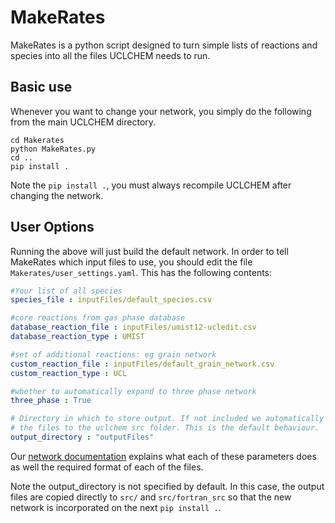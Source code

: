 # MakeRates

MakeRates is a python script designed to turn simple lists of reactions and species into all the files UCLCHEM needs to run.

## Basic use
Whenever you want to change your network, you simply do the following from the main UCLCHEM directory.

```
cd Makerates
python MakeRates.py
cd ..
pip install .
```

Note the `pip install .`, you must always recompile UCLCHEM after changing the network. 

## User Options
Running the above will just build the default network. In order to tell MakeRates which input files to use, you should edit the file `Makerates/user_settings.yaml`. This has the following contents:

```yaml
#Your list of all species
species_file : inputFiles/default_species.csv

#core reactions from gas phase database
database_reaction_file : inputFiles/umist12-ucledit.csv
database_reaction_type : UMIST

#set of additional reactions: eg grain network
custom_reaction_file : inputFiles/default_grain_network.csv
custom_reaction_type : UCL

#whether to automatically expand to three phase network
three_phase : True

# Directory in which to store output. If not included we automatically move
# the files to the uclchem src folder. This is the default behaviour.
output_directory : "outputFiles"
```

Our [network documentation](https://uclchem.github.io/docs/network) explains what each of these parameters does as well the required format of each of the files. 

Note the output_directory is not specified by default. In this case, the output files are copied directly to `src/` and `src/fortran_src` so that the new network is incorporated on the next `pip install .`.